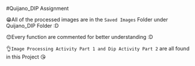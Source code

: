 #Quijano_DIP Assignment

😁All of the processed images are in the `Saved Images` Folder under Quijano_DIP Folder :D

😊Every function are commented for better understanding :D

👌`Image Processing Activity Part 1 and Dip Activity Part 2` are all found in this Project 😘

